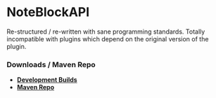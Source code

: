 # NoteBlockAPI
Re-structured / re-written with sane programming standards. Totally incompatible with plugins which depend on the original version of the plugin.

### Downloads / Maven Repo
* [**Development Builds**](https://ci.lucko.me/job/NoteBlockAPI/)
* [**Maven Repo**](https://nexus.lucko.me/)